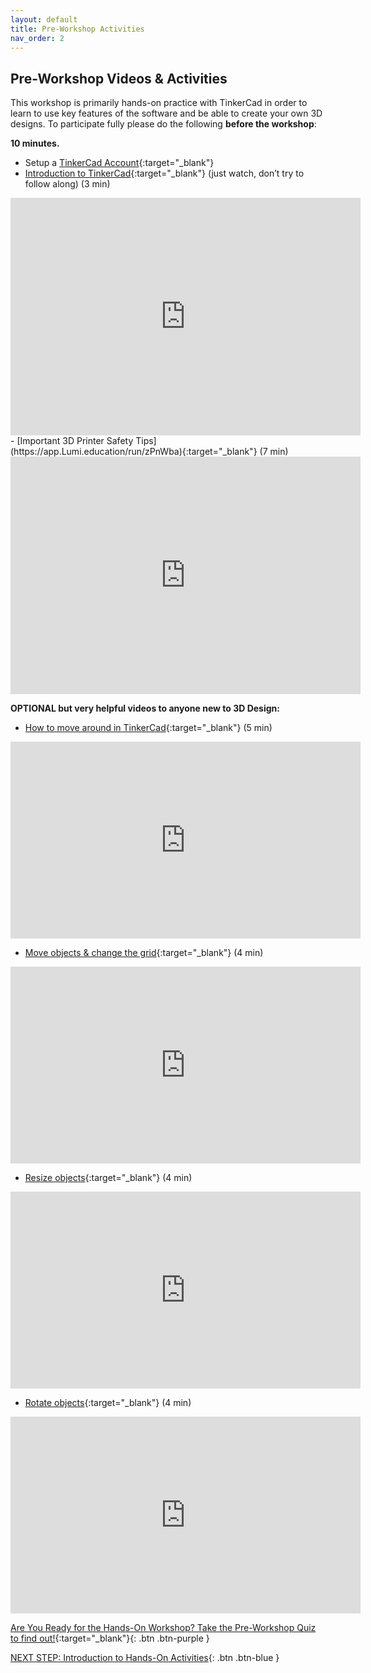 ```yaml
---
layout: default
title: Pre-Workshop Activities
nav_order: 2
---
```

## Pre-Workshop Videos & Activities
This workshop is primarily hands-on practice with TinkerCad in order to learn to use key features of the software and be able to create your own 3D designs. To participate fully please do the following **before the workshop**:

**10 minutes.**<br>
- Setup a [TinkerCad Account](http://tinkercad.com){:target="_blank"}
- [Introduction to TinkerCad](https://app.Lumi.education/run/WVYCnJ){:target="_blank"} (just watch, don’t try to follow along) (3 min)
<iframe src="https://app.Lumi.education/api/v1/run/WVYCnJ/embed" width="560" height="380" frameborder="0" allowfullscreen="allowfullscreen" allow="geolocation *; microphone *; camera *; midi *; encrypted-media *"></iframe><script src="https://app.Lumi.education/api/v1/h5p/core/js/h5p-resizer.js" charset="UTF-8"></script>
- [Important 3D Printer Safety Tips](https://app.Lumi.education/run/zPnWba){:target="_blank"} (7 min)
<iframe src="https://app.Lumi.education/api/v1/run/zPnWba/embed" width="560" height="380" frameborder="0" allowfullscreen="allowfullscreen" allow="geolocation *; microphone *; camera *; midi *; encrypted-media *"></iframe>

**OPTIONAL but very helpful videos to anyone new to 3D Design:**
- [How to move around in TinkerCad](https://www.youtube.com/embed/wa37nrj0pH0){:target="_blank"} (5 min)  
<iframe width="560" height="315" src="https://www.youtube.com/embed/GtvQrYl9Lxc" title="TinkerCad Control View" frameborder="0" allow="accelerometer; autoplay; clipboard-write; encrypted-media; gyroscope; picture-in-picture" allowfullscreen></iframe>

- [Move objects & change the grid](https://www.youtube.com/watch?v=S31fx23-C5Q){:target="_blank"} (4 min)
<iframe width="560" height="315" src="https://www.youtube.com/embed/S31fx23-C5Q" title="TinkerCad Shapes Place & Move" frameborder="0" allow="accelerometer; autoplay; clipboard-write; encrypted-media; gyroscope; picture-in-picture" allowfullscreen></iframe>

- [Resize objects](https://www.youtube.com/watch?v=0ggz277lOOw){:target="_blank"} (4 min)
<iframe width="560" height="315" src="https://www.youtube.com/embed/0ggz277lOOw" title="TinkderCad Resize Shapes" frameborder="0" allow="accelerometer; autoplay; clipboard-write; encrypted-media; gyroscope; picture-in-picture" allowfullscreen></iframe>

- [Rotate objects](https://www.youtube.com/watch?v=6Q7FuNuhBNY){:target="_blank"} (4 min)
<iframe width="560" height="315" src="https://www.youtube.com/embed/6Q7FuNuhBNY" title="TinkerCad Rotate Shapes" frameborder="0" allow="accelerometer; autoplay; clipboard-write; encrypted-media; gyroscope; picture-in-picture" allowfullscreen></iframe>

[Are You Ready for the Hands-On Workshop? Take the Pre-Workshop Quiz to find out!](http://bit.ly/2Ml9tTP){:target="_blank"}{: .btn .btn-purple }

[NEXT STEP: Introduction to Hands-On Activities](activities-intro.html){: .btn .btn-blue }
